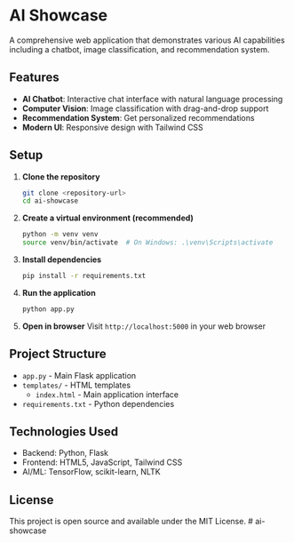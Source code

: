 # AI Showcase

A comprehensive web application that demonstrates various AI capabilities including a chatbot, image classification, and recommendation system.

## Features

- **AI Chatbot**: Interactive chat interface with natural language processing
- **Computer Vision**: Image classification with drag-and-drop support
- **Recommendation System**: Get personalized recommendations
- **Modern UI**: Responsive design with Tailwind CSS

## Setup

1. **Clone the repository**
   ```bash
   git clone <repository-url>
   cd ai-showcase
   ```

2. **Create a virtual environment (recommended)**
   ```bash
   python -m venv venv
   source venv/bin/activate  # On Windows: .\venv\Scripts\activate
   ```

3. **Install dependencies**
   ```bash
   pip install -r requirements.txt
   ```

4. **Run the application**
   ```bash
   python app.py
   ```

5. **Open in browser**
   Visit `http://localhost:5000` in your web browser

## Project Structure

- `app.py` - Main Flask application
- `templates/` - HTML templates
  - `index.html` - Main application interface
- `requirements.txt` - Python dependencies

## Technologies Used

- Backend: Python, Flask
- Frontend: HTML5, JavaScript, Tailwind CSS
- AI/ML: TensorFlow, scikit-learn, NLTK

## License

This project is open source and available under the MIT License.
#   a i - s h o w c a s e  
 